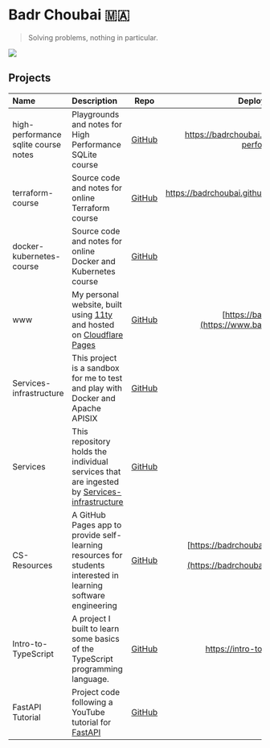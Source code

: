 # Badr Choubai 🇲🇦

> Solving problems, nothing in particular.

[![](https://badgers.space/badge/Coding%20On/Framework%20Laptop%2013/orange)](https://frame.work/)

## Projects

|Name|Description|Repo|Deployment Preview|
|:-|:-|:-:|-:|
|high-performance sqlite course notes|Playgrounds and notes for High Performance SQLite course|[GitHub](https://github.com/BadrChoubai/high-performance-sqlite/)|https://badrchoubai.github.io/high-performance-sqlite/|
|terraform-course|Source code and notes for online Terraform course|[GitHub](https://github.com/BadrChoubai/terraform-course)|https://badrchoubai.github.io/terraform-course/|
|docker-kubernetes-course|Source code and notes for online Docker and Kubernetes course|[GitHub](https://github.com/BadrChoubai/docker-kubernetes-course)|N/A|
|www|My personal website, built using [11ty](https://11ty.dev) and hosted on [Cloudflare Pages](https://pages.cloudflare.com/)|[GitHub](https://www.github.com/BadrChoubai/www)|[https://badrchoubai.dev](https://www.badrchoubai.dev)|
|Services-infrastructure|This project is a sandbox for me to test and play with Docker and Apache APISIX|[GitHub](https://github.com/BadrChoubai/Services-infrastructure)|N/A|
|Services|This repository holds the individual services that are ingested by [Services-infrastructure](https://github.com/BadrChoubai/Services-infrastructure)|[GitHub](https://github.com/BadrChoubai/Services)|N/A|
|CS-Resources|A GitHub Pages app to provide self-learning resources for students interested in learning software engineering|[GitHub](https://www.github.com/BadrChoubai/CS-Resources)|[https://badrchoubai.github.io/CS-Resources](https://badrchoubai.github.io/CS-Resources/)|
|Intro-to-TypeScript|A project I built to learn some basics of the TypeScript programming language.|[GitHub](https://github.com/BadrChoubai/Intro-to-TypeScript)|https://intro-to-ts.netlify.app/|
|FastAPI Tutorial|Project code following a YouTube tutorial for [FastAPI](https://github.com/tiangolo/fastapi)|[GitHub](https://github.com/BadrChoubai/FastAPI_Tutorial)|N/A|
